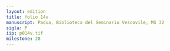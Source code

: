 ```yaml
---
layout: edition
title: folio 14v
manuscript: Padua, Biblioteca del Seminario Vescovile, MS 32
sigla: P
iip: p014v.tif
milestone: 28
---
```



